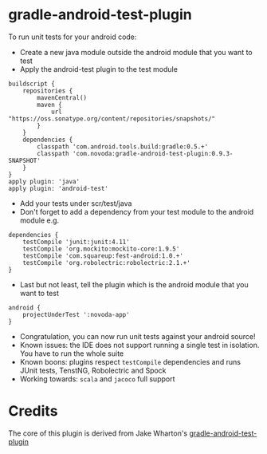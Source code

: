 gradle-android-test-plugin
=============================

To run unit tests for your android code:

* Create a new java module outside the android module that you want to test
* Apply the android-test plugin to the test module

```
buildscript {
    repositories {
        mavenCentral()
        maven {
            url "https://oss.sonatype.org/content/repositories/snapshots/"
        }
    }
    dependencies {
        classpath 'com.android.tools.build:gradle:0.5.+'
        classpath 'com.novoda:gradle-android-test-plugin:0.9.3-SNAPSHOT'
    }
}
apply plugin: 'java'
apply plugin: 'android-test'
```

* Add your tests under scr/test/java
* Don't forget to add a dependency from your test module to the android module e.g.

```
dependencies {
    testCompile 'junit:junit:4.11'
    testCompile 'org.mockito:mockito-core:1.9.5'
    testCompile 'com.squareup:fest-android:1.0.+'
    testCompile 'org.robolectric:robolectric:2.1.+'
}
```

* Last but not least, tell the plugin which is the android module that you want to test

```
android {
    projectUnderTest ':novoda-app'
}
```

* Congratulation, you can now run unit tests against your android source!
* Known issues: the IDE does not support running a single test in isolation. You have to run the whole suite
* Known boons: plugins respect `testCompile` dependencies and runs JUnit tests, TenstNG, Robolectric and Spock
* Working towards: `scala` and `jacoco` full support

Credits
=============================
The core of this plugin is derived from Jake Wharton's [gradle-android-test-plugin](https://github.com/JakeWharton/gradle-android-test-plugin)

